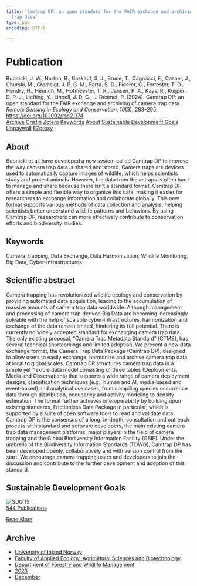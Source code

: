 ```yaml
---
title: 'Camtrap DP: an open standard for the FAIR exchange and archiving of camera
  trap data'
type: pub
encoding: UTF-8

---
```

<h1>Publication</h1>
<article id="csl-bib-container-W84IAP84" class="csl-bib-container">
  <div class="csl-bib-body"> <div class="csl-entry">Bubnicki, J. W., Norton, B., Baskauf, S. J., Bruce, T., Cagnacci, F., Casaer, J., Churski, M., Cromsigt, J. P. G. M., Farra, S. D., Fiderer, C., Forrester, T. D., Hendry, H., Heurich, M., Hofmeester, T. R., Jansen, P. A., Kays, R., Kuijper, D. P. J., Liefting, Y., Linnell, J. D. C., … Desmet, P. (2024). Camtrap DP: an open standard for the FAIR exchange and archiving of camera trap data. <i>Remote Sensing in Ecology and Conservation</i>, <i>10</i>(3), 283–295. <a href="https://doi.org/10.1002/rse2.374">https://doi.org/10.1002/rse2.374</a></div> </div>
  <div class="csl-bib-buttons">
    <a href="#taxonomy-article-W84IAP84" alt="archive" class="csl-bib-button">Archive</a>
    <a href="https://app.cristin.no/results/show.jsf?id=2211969" alt="Cristin" class="csl-bib-button">Cristin</a>
    <a href="http://zotero.org/groups/5881554/items/W84IAP84" alt="Zotero" class="csl-bib-button">Zotero</a>
    <a href="#keywords-article-W84IAP84" alt="keywords" class="csl-bib-button">Keywords</a>
    <a href="#about-article-W84IAP84" alt="about_pub" class="csl-bib-button">About</a>
    <a href="#sdg-article-W84IAP84" alt="sdg" class="csl-bib-button">Sustainable Development Goals</a>
    <a href="https://onlinelibrary.wiley.com/doi/pdfdirect/10.1002/rse2.374" alt="Unpaywall" class="csl-bib-button">Unpaywall</a>
    <a href="https://onlinelibrary.wiley.com/doi/pdfdirect/10.1002/rse2.374" alt="EZproxy" class="csl-bib-button">EZproxy</a>
  </div>
  <div id="csl-bib-meta-container-W84IAP84"></div>
</article>
<div id="csl-bib-meta-W84IAP84" class="csl-bib-meta">
  <article id="about-article-W84IAP84" class="about_pub-article">
    <h1>About</h1>
    Bubnicki et al. have developed a new system called Camtrap DP to improve the way camera trap data is shared and stored. Camera traps are devices used to automatically capture images of wildlife, which helps scientists study and protect animals. However, the data from these traps is often hard to manage and share because there isn't a standard format. Camtrap DP offers a simple and flexible way to organize this data, making it easier for researchers to exchange information and collaborate globally. This new format supports various methods of data collection and analysis, helping scientists better understand wildlife patterns and behaviors. By using Camtrap DP, researchers can more effectively contribute to conservation efforts and biodiversity studies.
  </article>
  <article id="keywords-article-W84IAP84" class="keywords-article">
    <h1>Keywords</h1>
    Camera Trapping, Data Exchange, Data Harmonization, Wildlife Monitoring, Big Data, Cyber-Infrastructures
  </article>
  <article id="abstract-article-W84IAP84" class="abstract-article">
    <h1>Scientific abstract</h1>
    Camera trapping has revolutionized wildlife ecology and conservation by providing automated data acquisition, leading to the accumulation of massive amounts of camera trap data worldwide. Although management and processing of camera trap‐derived Big Data are becoming increasingly solvable with the help of scalable cyber‐infrastructures, harmonization and exchange of the data remain limited, hindering its full potential. There is currently no widely accepted standard for exchanging camera trap data. The only existing proposal, “Camera Trap Metadata Standard” (CTMS), has several technical shortcomings and limited adoption. We present a new data exchange format, the Camera Trap Data Package (Camtrap DP), designed to allow users to easily exchange, harmonize and archive camera trap data at local to global scales. Camtrap DP structures camera trap data in a simple yet flexible data model consisting of three tables (Deployments, Media and Observations) that supports a wide range of camera deployment designs, classification techniques (e.g., human and AI, media‐based and event‐based) and analytical use cases, from compiling species occurrence data through distribution, occupancy and activity modeling to density estimation. The format further achieves interoperability by building upon existing standards, Frictionless Data Package in particular, which is supported by a suite of open software tools to read and validate data. Camtrap DP is the consensus of a long, in‐depth, consultation and outreach process with standard and software developers, the main existing camera trap data management platforms, major players in the field of camera trapping and the Global Biodiversity Information Facility (GBIF). Under the umbrella of the Biodiversity Information Standards (TDWG), Camtrap DP has been developed openly, collaboratively and with version control from the start. We encourage camera trapping users and developers to join the discussion and contribute to the further development and adoption of this standard.
  </article>
  <article id="sdg-article-W84IAP84" class="sdg-article">
    <h1>Sustainable Development Goals</h1>
    <div class="sdg-container"><div id="sdg15" class="sdg">
        <img src="{{< params subfolder >}}images/sdg/sdg15_en.png" class="image" alt="SDG 15">
        <div class="sdg-overlay">
          <a href="{{< params subfolder >}}en/archive/?sdg=15#archive" class="sdg-publication-count"><span>544</span> Publications</a>
          <p><a href="https://sdgs.un.org/goals/goal15" class="sdg-read-more">Read More</a></p>
        </div>
      </div></div>
  </article>
  <article id="taxonomy-article-W84IAP84" class="taxonomy-article">
    <h1>Archive</h1>
    <ul>
      <li><a href="{{< params subfolder >}}en/archive/?key=3DCRN523">University of Inland Norway</a></li>
      <li><a href="{{< params subfolder >}}en/archive/?key=T77LXH6D">Faculty of Applied Ecology, Agricultural Sciences and Biotechnology</a></li>
      <li><a href="{{< params subfolder >}}en/archive/?key=7TRARPE3">Department of Forestry and Wildlife Management</a></li>
      <li><a href="{{< params subfolder >}}en/archive/?key=WXLLSUEU">2023</a></li>
      <li><a href="{{< params subfolder >}}en/archive/?key=RPK3CPQG">December</a></li>
    </ul>
  </article>
</div>
